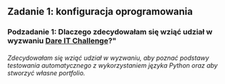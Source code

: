 ## Zadanie 1: konfiguracja oprogramowania
### Podzadanie 1: Dlaczego zdecydowałam się wziąć udział w wyzwaniu [Dare IT Challenge](https://www.dareit.io/challenges/wstep-do-testow-automatycznych)?"
###### Zdecydowałam się wziąć udział w wyzwaniu, aby poznać podstawy testowania automatycznego z wykorzystaniem języka Python oraz aby stworzyć własne portfolio. 
